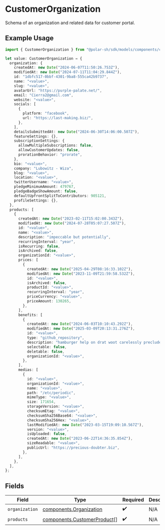 # CustomerOrganization

Schema of an organization and related data for customer portal.

## Example Usage

```typescript
import { CustomerOrganization } from "@polar-sh/sdk/models/components/customerorganization.js";

let value: CustomerOrganization = {
  organization: {
    createdAt: new Date("2024-06-07T11:50:26.753Z"),
    modifiedAt: new Date("2024-07-11T11:04:29.844Z"),
    id: "1dbfc517-0bbf-4301-9ba8-555ca42b9737",
    name: "<value>",
    slug: "<value>",
    avatarUrl: "https://purple-palate.net/",
    email: "Cierra2@gmail.com",
    website: "<value>",
    socials: [
      {
        platform: "facebook",
        url: "https://last-making.biz/",
      },
    ],
    detailsSubmittedAt: new Date("2024-06-30T14:06:00.507Z"),
    featureSettings: {},
    subscriptionSettings: {
      allowMultipleSubscriptions: false,
      allowCustomerUpdates: false,
      prorationBehavior: "prorate",
    },
    bio: "<value>",
    company: "Lubowitz - Wiza",
    blog: "<value>",
    location: "<value>",
    twitterUsername: "<value>",
    pledgeMinimumAmount: 479767,
    pledgeBadgeShowAmount: false,
    defaultUpfrontSplitToContributors: 905121,
    profileSettings: {},
  },
  products: [
    {
      createdAt: new Date("2023-02-11T15:02:00.343Z"),
      modifiedAt: new Date("2024-07-28T05:07:27.507Z"),
      id: "<value>",
      name: "<value>",
      description: "impeccable but potentially",
      recurringInterval: "year",
      isRecurring: false,
      isArchived: false,
      organizationId: "<value>",
      prices: [
        {
          createdAt: new Date("2025-04-29T08:16:33.102Z"),
          modifiedAt: new Date("2023-11-09T21:59:58.532Z"),
          id: "<value>",
          isArchived: false,
          productId: "<value>",
          recurringInterval: "year",
          priceCurrency: "<value>",
          priceAmount: 130265,
        },
      ],
      benefits: [
        {
          createdAt: new Date("2024-06-03T10:10:43.292Z"),
          modifiedAt: new Date("2025-03-09T20:13:31.276Z"),
          id: "<value>",
          type: "github_repository",
          description: "hamburger help on drat woot carelessly preclude",
          selectable: false,
          deletable: false,
          organizationId: "<value>",
        },
      ],
      medias: [
        {
          id: "<value>",
          organizationId: "<value>",
          name: "<value>",
          path: "/etc/periodic",
          mimeType: "<value>",
          size: 171654,
          storageVersion: "<value>",
          checksumEtag: "<value>",
          checksumSha256Base64: "<value>",
          checksumSha256Hex: "<value>",
          lastModifiedAt: new Date("2023-03-15T19:09:10.567Z"),
          version: "<value>",
          isUploaded: false,
          createdAt: new Date("2023-06-22T14:36:35.854Z"),
          sizeReadable: "<value>",
          publicUrl: "https://precious-doubter.biz",
        },
      ],
    },
  ],
};
```

## Fields

| Field                                                                      | Type                                                                       | Required                                                                   | Description                                                                |
| -------------------------------------------------------------------------- | -------------------------------------------------------------------------- | -------------------------------------------------------------------------- | -------------------------------------------------------------------------- |
| `organization`                                                             | [components.Organization](../../models/components/organization.md)         | :heavy_check_mark:                                                         | N/A                                                                        |
| `products`                                                                 | [components.CustomerProduct](../../models/components/customerproduct.md)[] | :heavy_check_mark:                                                         | N/A                                                                        |